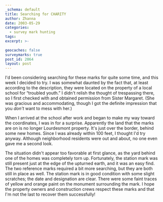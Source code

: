 ```yaml
---
_schema: default
title: Searching for CHARITY
author: Zhanna
date: 2003-05-29
categories:
  - survey mark hunting
tags:
excerpt: >- 
  
geocaches: false
surveymarks: true
post_id: 2064
layout: post  
---
```


I'd been considering searching for these marks for quite some time, and this week I decided to try. I was somewhat daunted by the fact that, at least according to the description, they were located on the property of a local school for “troubled youth.” I didn't relish the thought of trespassing there, so I first checked with and obtained permission from Sister Margaret. (She was gracious and accommodating, though I got the definite impression that you _don't_ want to mess with her.)

When I arrived at the school after work and began to make my way toward the coordinates, I was in for a surprise. Apparently the land that the marks are on is no longer Lourdesmont property. It's just over the border, behind some new homes. Since I was already within 100 feet, I thought I'd try anyway. Although neighborhood residents were out and about, no one even gave me a second look.

The situation didn't appear too favorable at first glance, as the yard behind one of the homes was completely torn up. Fortunately, the station mark was still present just at the edge of the upturned earth, and it was an easy find. The two reference marks required a bit more searching, but they are both still in place as well. The station mark is in good condition with some slight scratches; the date and designation are clear. There were some faint traces of yellow and orange paint on the monument surrounding the mark. I hope the property owners and construction crews respect these marks and that I'm not the last to recover them successfully!